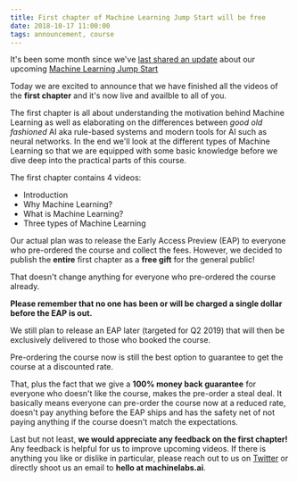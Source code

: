 ```yaml
---
title: First chapter of Machine Learning Jump Start will be free
date: 2018-10-17 11:00:00
tags: announcement, course
---
```


It's been some month since we've [last shared an update](/2017/12/15/machine-learning-jump-start-online-course/) about our upcoming [Machine Learning Jump Start](https://course.machinelabs.ai)

Today we are excited to announce that we have finished all the videos of the **first chapter** and it's now live and availble to all of you.

The first chapter is all about understanding the motivation behind Machine Learning as well as elaborating on the differences between _good old fashioned_ AI aka rule-based systems and modern tools for AI such as neural networks. In the end we'll look at the different types of Machine Learning so that we are equipped with some basic knowledge before we dive deep into the practical parts of this course.

The first chapter contains 4 videos:

- Introduction
- Why Machine Learning?
- What is Machine Learning?
- Three types of Machine Learning

Our actual plan was to release the Early Access Preview (EAP) to everyone who pre-ordered the course and collect the fees. However, we decided to publish the **entire** first chapter as a **free gift** for the general public!

That doesn't change anything for everyone who pre-ordered the course already.

**Please remember that no one has been or will be charged a single dollar before the EAP is out.**

We still plan to release an EAP later (targeted for Q2 2019) that will then be exclusively delivered to those who booked the course.

Pre-ordering the course now is still the best option to guarantee to get the course at a discounted rate.

That, plus the fact that we give a **100% money back guarantee** for everyone who doesn't like the course, makes the pre-order a steal deal. It basically means everyone can pre-order the course now at a reduced rate, doesn't pay anything before the EAP ships and has the safety net of not paying anything if the course doesn't match the expectations.

Last but not least, **we would appreciate any feedback on the first chapter!** Any feedback is helpful for us to improve upcoming videos. If there is anything you like or dislike in particular, please reach out to us on [Twitter](https://twitter.com/machinelabs_ai) or directly shoot us an email to **hello at machinelabs.ai**.
